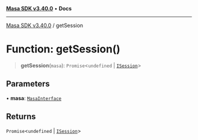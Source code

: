 [**Masa SDK v3.40.0**](../README.md) • **Docs**

***

[Masa SDK v3.40.0](../globals.md) / getSession

# Function: getSession()

> **getSession**(`masa`): `Promise`\<`undefined` \| [`ISession`](../interfaces/ISession.md)\>

## Parameters

• **masa**: [`MasaInterface`](../interfaces/MasaInterface.md)

## Returns

`Promise`\<`undefined` \| [`ISession`](../interfaces/ISession.md)\>
